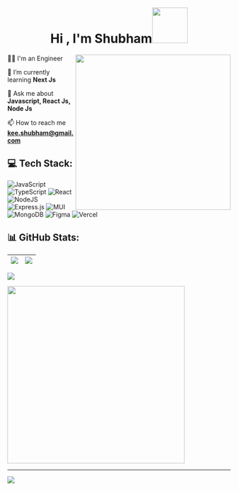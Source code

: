 ## <h1 align="center"><span>Hi , I'm Shubham</span><img width=80 src="https://github.com/images/mona-whisper.gif" /></h1>

<img align="right" width="350" src="https://media.giphy.com/media/kGdWDdaIEN5yDWKmg4/giphy.gif?cid=ecf05e47x076fbt4bw828s1sieby21ql7qjfpmhg800hplbl&ep=v1_gifs_search&rid=giphy.gif&ct=g"/>

👨‍💻 I'm an Engineer 

🌱 I’m currently learning **Next Js**

 💬 Ask me about **Javascript, React Js, Node Js**
 
 📫 How to reach me **kee.shubham@gmail.com**

##  💻 Tech Stack:
![JavaScript](https://img.shields.io/badge/javascript-%23323330.svg?style=for-the-badge&logo=javascript&logoColor=%23F7DF1E) ![TypeScript](https://img.shields.io/badge/typescript-%23007ACC.svg?style=for-the-badge&logo=typescript&logoColor=white)
![React](https://img.shields.io/badge/react-%2320232a.svg?style=for-the-badge&logo=react&logoColor=%2361DAFB)
![NodeJS](https://img.shields.io/badge/node.js-6DA55F?style=for-the-badge&logo=node.js&logoColor=white)  
![Express.js](https://img.shields.io/badge/express.js-%23404d59.svg?style=for-the-badge&logo=express&logoColor=%2361DAFB) ![MUI](https://img.shields.io/badge/MUI-%230081CB.svg?style=for-the-badge&logo=mui&logoColor=white) ![MongoDB](https://img.shields.io/badge/MongoDB-%234ea94b.svg?style=for-the-badge&logo=mongodb&logoColor=white)  ![Figma](https://img.shields.io/badge/figma-%23F24E1E.svg?style=for-the-badge&logo=figma&logoColor=white)
![Vercel](https://img.shields.io/badge/vercel-%23000000.svg?style=for-the-badge&logo=vercel&logoColor=white) 
## 📊 GitHub Stats:
![](https://github-readme-stats.vercel.app/api?username=kishubham&theme=dark&hide_border=false&include_all_commits=false&count_private=false)|![](https://github-readme-stats.vercel.app/api/top-langs/?username=kishubham&theme=dark&hide_border=false&include_all_commits=false&count_private=false&layout=compact)
|-|-|

![](https://github-readme-streak-stats.herokuapp.com/?user=kishubham&theme=dark&hide_border=false)<br/>


<img src='https://memer-new.vercel.app/' style="height: 400px;"/>

---
[![](https://visitcount.itsvg.in/api?id=kishubham&icon=6&color=1)](https://visitcount.itsvg.in)
